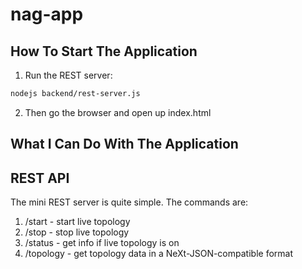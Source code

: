 # nag-app
## How To Start The Application

1. Run the REST server:
```bash
nodejs backend/rest-server.js
```

2. Then go the browser and open up index.html

## What I Can Do With The Application


## REST API
The mini REST server is quite simple.
The commands are:
1. /start - start live topology
2. /stop - stop live topology
3. /status - get info if live topology is on
4. /topology - get topology data in a NeXt-JSON-compatible format
